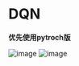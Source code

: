 # DQN
**优先使用pytroch版**


![image](https://user-images.githubusercontent.com/32926995/147868197-5bfecb67-f6e9-4740-b2a4-302b9c392b56.png)
![image](https://user-images.githubusercontent.com/32926995/147868245-30302366-206d-4ed8-80d6-e9684f24c3a3.png)
